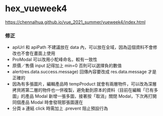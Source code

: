 # hex_vueweek4
https://chennalhua.github.io/vue_2021_summer/vueweek4/index.html

### 修正
- apiUrl 和 apiPath 不建議放在 data 內，可以放在全域，因為這個資料不會修改也不會在畫面上使用
- ProModal 可以改用小駝峰命名，較有一致性
- 原價／售價 input 記得加上 min=0 否則可以選擇負的數值
- alert(res.data.success.message) 回傳內容要改成 res.data.message 才是正確的
- 因為有多張圖片，編輯產品時 tempProduct 就會有兩層物件，可以改為深層拷貝將第二層的物件也一併複製，避免動到原本的資料（目前在編輯「已有多圖」的產品 Modal 新增一張多圖，接著按「取消」關閉 Modal，下次再打開同個產品 Modal 時會發現那張圖還在
- 分頁 a 連結 click 時需加上 .prevent 阻止預設行為
